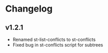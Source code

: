 Changelog
===============================================================

## v1.2.1

* Renamed st-list-conflicts to st-conflicts
* Fixed bug in st-conflicts script for subtrees
